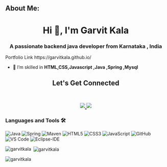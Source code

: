
## About Me:
  
    
<h1 align="center">Hi 👋, I'm Garvit Kala</h1>
<h3 align="center">A passionate backend java developer from Karnataka , India</h3>
 Portfolio Link https://garvitkala.github.io/




- 🌱 I’m skilled in **HTML,CSS,Javascript ,Java ,Spring ,Mysql**

<h2 align="center">
 Let's Get Connected
<p align="center">
  <br/>
  <a href="https://www.linkedin.com/in/garvit-kala-64a6a5163/">
    <img src="https://img.shields.io/badge/LinkedIn-%230077B5.svg?&style=flat-square&logo=linkedin&logoColor=white">
  </a>
   <a href="mailto: kala.garvit718@@gmail.com">
    <img src="https://img.shields.io/badge/Gmail-%230A0A0A.svg?&style=flat-square&logo=Gmail&logoColor=white">  
  </a>
  <br/>
</p>
</h2>


### Languages and Tools 🛠 


![Java](http://img.shields.io/badge/-Java-007396?style=flat-square&logo=java&logoColor=ffffff)
![Spring](http://img.shields.io/badge/-Spring-6DB33F?style=flat-square&logo=spring&logoColor=ffffff)
![Maven](http://img.shields.io/badge/-Maven-1565c0?style=flat-square&logo=apache-maven)
![HTML5](https://img.shields.io/badge/-HTML5-%23E44D27?style=flat-square&logo=html5&logoColor=ffffff)
![CSS3](https://img.shields.io/badge/-CSS3-%231572B6?style=flat-square&logo=css3)
![JavaScript](https://img.shields.io/badge/-JavaScript-%23F7DF1C?style=flat-square&logo=javascript&logoColor=000000&labelColor=%23F7DF1C&color=%23FFCE5A)
![GitHub](https://img.shields.io/badge/-GitHub-181717?style=flat-square&logo=github)
![VS Code](http://img.shields.io/badge/-VS%20Code-007ACC?style=flat-square&logo=visual-studio-code&logoColor=ffffff)
![Eclipse-IDE](http://img.shields.io/badge/-Eclipse-2C2255?style=flat-square&logo=eclipse&logoColor=ffffff)
<br/>


<p><img align="left" src="https://github-readme-stats.vercel.app/api/top-langs?username=garvitkala&show_icons=true&locale=en&layout=compact" alt="garvitkala" /></p>

<p>&nbsp;<img align="center" src="https://github-readme-stats.vercel.app/api?username=garvitkala&show_icons=true&locale=en" alt="garvitkala" /></p>

<p><img align="center" src="https://github-readme-streak-stats.herokuapp.com/?user=garvitkala&" alt="garvitkala" /></p>

